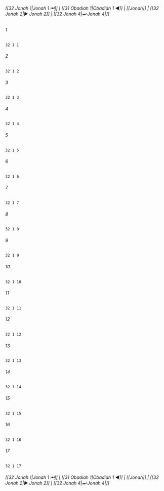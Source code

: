 
###### [[32 Jonah 1|Jonah 1 ⏮]] | [[31 Obadiah 1|Obadiah 1 ◀]] | [[Jonah]] | [[32 Jonah 2|▶ Jonah 2]] | [[32 Jonah 4|⏭ Jonah 4|]]

###### 1
``` verse
32 1 1 
```
###### 2
``` verse
32 1 2 
```
###### 3
``` verse
32 1 3 
```
###### 4
``` verse
32 1 4 
```
###### 5
``` verse
32 1 5 
```
###### 6
``` verse
32 1 6 
```
###### 7
``` verse
32 1 7 
```
###### 8
``` verse
32 1 8 
```
###### 9
``` verse
32 1 9 
```
###### 10
``` verse
32 1 10 
```
###### 11
``` verse
32 1 11 
```
###### 12
``` verse
32 1 12 
```
###### 13
``` verse
32 1 13 
```
###### 14
``` verse
32 1 14 
```
###### 15
``` verse
32 1 15 
```
###### 16
``` verse
32 1 16 
```
###### 17
``` verse
32 1 17 
```

###### [[32 Jonah 1|Jonah 1 ⏮]] | [[31 Obadiah 1|Obadiah 1 ◀]] | [[Jonah]] | [[32 Jonah 2|▶ Jonah 2]] | [[32 Jonah 4|⏭ Jonah 4|]]

